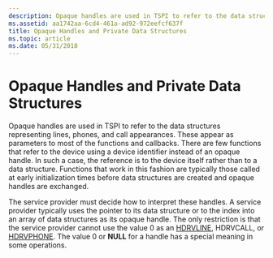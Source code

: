 ```yaml
---
description: Opaque handles are used in TSPI to refer to the data structures representing lines, phones, and call appearances.
ms.assetid: aa1742aa-6cd4-461a-ad92-972eefcf637f
title: Opaque Handles and Private Data Structures
ms.topic: article
ms.date: 05/31/2018
---
```


# Opaque Handles and Private Data Structures

Opaque handles are used in TSPI to refer to the data structures representing lines, phones, and call appearances. These appear as parameters to most of the functions and callbacks. There are few functions that refer to the device using a device identifier instead of an opaque handle. In such a case, the reference is to the device itself rather than to a data structure. Functions that work in this fashion are typically those called at early initialization times before data structures are created and opaque handles are exchanged.

The service provider must decide how to interpret these handles. A service provider typically uses the pointer to its data structure or to the index into an array of data structures as its opaque handle. The only restriction is that the service provider cannot use the value 0 as an [HDRVLINE](hdrvline.md), HDRVCALL, or [HDRVPHONE](hdrvphone.md). The value 0 or **NULL** for a handle has a special meaning in some operations.

 

 



